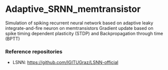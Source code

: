 # Adaptive_SRNN_memtransistor
Simulation of spiking recurrent neural network based on adaptive leaky integrate-and-fire neuron on memtransistors
Gradient update based on spike timing dependent plasticity (STDP) and Backpropagation through time (BPTT)

### Reference repositories
- LSNN: https://github.com/IGITUGraz/LSNN-official
